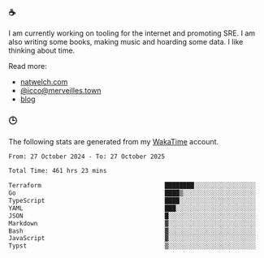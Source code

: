 ### ☕

I am currently working on tooling for the internet and promoting SRE. I am also writing some books, making music and hoarding some data. I like thinking about time.

Read more:

 - [natwelch.com](https://natwelch.com)
 - [@icco@merveilles.town](https://merveilles.town/@icco)
 - [blog](https://writing.natwelch.com)

### 🕒

The following stats are generated from my [WakaTime](https://wakatime.com/@icco) account.

<!--START_SECTION:waka-->

```txt
From: 27 October 2024 - To: 27 October 2025

Total Time: 461 hrs 23 mins

Terraform                                  ████████░░░░░░░░░░░░░░░░░   31.37 %
Go                                         ████▒░░░░░░░░░░░░░░░░░░░░   16.81 %
TypeScript                                 ████░░░░░░░░░░░░░░░░░░░░░   16.15 %
YAML                                       ███░░░░░░░░░░░░░░░░░░░░░░   11.94 %
JSON                                       █░░░░░░░░░░░░░░░░░░░░░░░░   03.70 %
Markdown                                   ▓░░░░░░░░░░░░░░░░░░░░░░░░   02.63 %
Bash                                       ▓░░░░░░░░░░░░░░░░░░░░░░░░   02.62 %
JavaScript                                 ▓░░░░░░░░░░░░░░░░░░░░░░░░   02.05 %
Typst                                      ▒░░░░░░░░░░░░░░░░░░░░░░░░   01.50 %
```

<!--END_SECTION:waka-->
